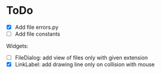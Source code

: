 # ToDo

 + [X] Add file errors.py
 + [ ] Add file constants

Widgets:
 + [ ] FileDialog: add view of files only with given extension
 + [X] LinkLabel: add drawing line only on collision with mouse
